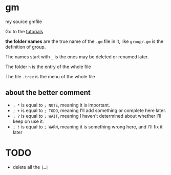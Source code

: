 # gm

my source gmfile

Go to the [tutorials](https://github.com/GiacomoZheng/gm/wiki)

**the folder names** are the true name of the `.gm` file in it, like `group/.gm` is the definition of group.

The names start with `_` is the ones may be deleted or renamed later.

The folder `h` is the entry of the whole file

The file `.tree` is the menu of the whole file

## about the better comment
* `; *` is equal to `; NOTE`, meaning it is important.
* `; +` is equal to `; TODO`, meaning I'll add something or complete here later.
* `; ?` is equal to `; WAIT`, meaning I haven't determined about whether I'll keep on use it.
* `; !` is equal to `; WARN`, meaning it is something wrong here, and I'll fix it later

# TODO
* delete all the `|…|`